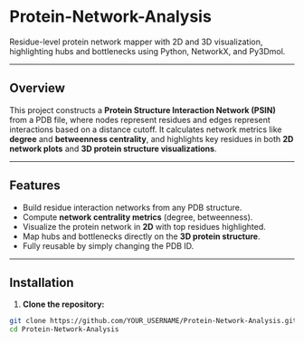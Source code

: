 # Protein-Network-Analysis

Residue-level protein network mapper with 2D and 3D visualization, highlighting hubs and bottlenecks using Python, NetworkX, and Py3Dmol.

---

## Overview

This project constructs a **Protein Structure Interaction Network (PSIN)** from a PDB file, where nodes represent residues and edges represent interactions based on a distance cutoff. It calculates network metrics like **degree** and **betweenness centrality**, and highlights key residues in both **2D network plots** and **3D protein structure visualizations**.

---

## Features

- Build residue interaction networks from any PDB structure.
- Compute **network centrality metrics** (degree, betweenness).
- Visualize the protein network in **2D** with top residues highlighted.
- Map hubs and bottlenecks directly on the **3D protein structure**.
- Fully reusable by simply changing the PDB ID.

---

## Installation

1. **Clone the repository:**

```bash
git clone https://github.com/YOUR_USERNAME/Protein-Network-Analysis.git
cd Protein-Network-Analysis
